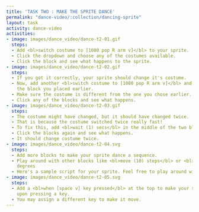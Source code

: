 ```yaml
---
title: 'TASK TWO : MAKE THE SPRITE DANCE'
permalink: "dance-video/:collection/dancing-sprite"
layout: task
activity: dance-video
activities:
- image: images/dance_video/dance-t2-01.gif
  steps:
  - Add <bl>switch costume to [1080 pop R arm v]</bl> to your sprite.
  - Click the dropdown and choose any of the costumes available.
  - Click the block and see what happens to the sprite.
- image: images/dance_video/dance-t2-02.gif
  steps:
  - If you got it correctly, your sprite should change it's costume.
  - Now, add another <bl>switch costume to [1080 pop R arm v]</bl> and attach it to
    the block you placed earlier.
  - Make sure the costume is different from the one you chose earlier.
  - Click any of the blocks and see what happens.
- image: images/dance_video/dance-t2-03.gif
  steps:
  - The costume might have changed, but it should have changed twice.
  - That is because the costume switched twice really fast!
  - To fix this, add <bl>wait (1) secs</bl> in the middle of the two blocks.
  - Click the blocks again and see what happens.
  - It should change costume twice.
- image: images/dance_video/dance-t2-04.svg
  steps:
  - Add more blocks to make your sprite dance a sequence.
  - Play around with other blocks like <bl>move (10) steps</bl> or <bl>turn cw(15)
    degrees
  - Here's a sample script for your sprite. Feel free to play around with more blocks.
- image: images/dance_video/dance-t2-05.svg
  steps:
  - Add a <bl>when [space v] key pressed</bl> at the top to make your sprite move
    upon pressing a key.
  - You may assign a different key to make it move.
---
```

